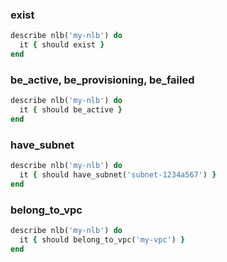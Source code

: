 ### exist

```ruby
describe nlb('my-nlb') do
  it { should exist }
end
```

### be_active, be_provisioning, be_failed

```ruby
describe nlb('my-nlb') do
  it { should be_active }
end
```

### have_subnet

```ruby
describe nlb('my-nlb') do
  it { should have_subnet('subnet-1234a567') }
end
```

### belong_to_vpc

```ruby
describe nlb('my-nlb') do
  it { should belong_to_vpc('my-vpc') }
end
```
